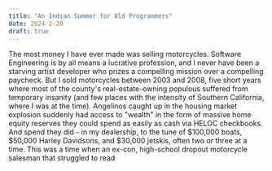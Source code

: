 ```yaml
---
title: "An Indian Summer for Old Programmers"
date: 2024-2-20
draft: true
---
```

The most money I have ever made was selling motorcycles. Software Engineering is by all means a lucrative profession, and I never have been a starving artist developer who prizes a compelling mission over a compelling paycheck. But I sold motorcycles between 2003 and 2008, five short years where most of the county's real-estate-owning populous suffered from temporary insanity (and few places with the intensity of Southern California, where I was at the time). Angelinos caught up in the housing market explosion suddenly had access to "wealth" in the form of massive home equity reserves they could spend as easily as cash via HELOC checkbooks. And spend they did - in my dealership, to the tune of $100,000 boats, $50,000 Harley Davidsons, and $30,000 jetskis, often two or three at a time. This was a time when an ex-con, high-school dropout motorcycle salesman that struggled to read 
<!--stackedit_data:
eyJoaXN0b3J5IjpbLTE3ODg3MjcxOTksMjY0NTA0NDM3LC00Nz
AyODEyNzEsLTIwODg3NDY2MTJdfQ==
-->
